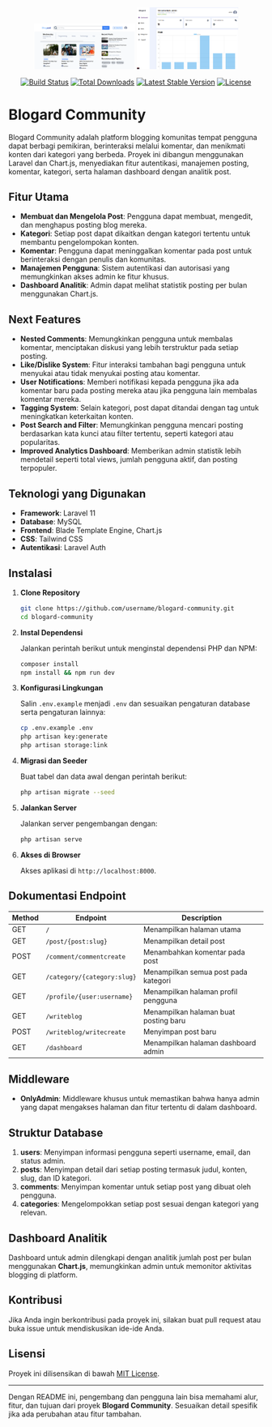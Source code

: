 <p align="center">
<img src="/public/img/blogard-home.png" width="200">
<img src="/public/img/dashboard-blogard.png" width="200">
</p>

<p align="center">
<a href="https://github.com/laravel/framework/actions"><img src="https://github.com/laravel/framework/workflows/tests/badge.svg" alt="Build Status"></a>
<a href="https://packagist.org/packages/laravel/framework"><img src="https://img.shields.io/packagist/dt/laravel/framework" alt="Total Downloads"></a>
<a href="https://packagist.org/packages/laravel/framework"><img src="https://img.shields.io/packagist/v/laravel/framework" alt="Latest Stable Version"></a>
<a href="https://packagist.org/packages/laravel/framework"><img src="https://img.shields.io/packagist/l/laravel/framework" alt="License"></a>
</p>

# Blogard Community

Blogard Community adalah platform blogging komunitas tempat pengguna dapat berbagi pemikiran, berinteraksi melalui komentar, dan menikmati konten dari kategori yang berbeda. Proyek ini dibangun menggunakan Laravel dan Chart.js, menyediakan fitur autentikasi, manajemen posting, komentar, kategori, serta halaman dashboard dengan analitik post.

## Fitur Utama

-   **Membuat dan Mengelola Post**: Pengguna dapat membuat, mengedit, dan menghapus posting blog mereka.
-   **Kategori**: Setiap post dapat dikaitkan dengan kategori tertentu untuk membantu pengelompokan konten.
-   **Komentar**: Pengguna dapat meninggalkan komentar pada post untuk berinteraksi dengan penulis dan komunitas.
-   **Manajemen Pengguna**: Sistem autentikasi dan autorisasi yang memungkinkan akses admin ke fitur khusus.
-   **Dashboard Analitik**: Admin dapat melihat statistik posting per bulan menggunakan Chart.js.

## Next Features

-   **Nested Comments**: Memungkinkan pengguna untuk membalas komentar, menciptakan diskusi yang lebih terstruktur pada setiap posting.
-   **Like/Dislike System**: Fitur interaksi tambahan bagi pengguna untuk menyukai atau tidak menyukai posting atau komentar.
-   **User Notifications**: Memberi notifikasi kepada pengguna jika ada komentar baru pada posting mereka atau jika pengguna lain membalas komentar mereka.
-   **Tagging System**: Selain kategori, post dapat ditandai dengan tag untuk meningkatkan keterkaitan konten.
-   **Post Search and Filter**: Memungkinkan pengguna mencari posting berdasarkan kata kunci atau filter tertentu, seperti kategori atau popularitas.
-   **Improved Analytics Dashboard**: Memberikan admin statistik lebih mendetail seperti total views, jumlah pengguna aktif, dan posting terpopuler.

## Teknologi yang Digunakan

-   **Framework**: Laravel 11
-   **Database**: MySQL
-   **Frontend**: Blade Template Engine, Chart.js
-   **CSS**: Tailwind CSS
-   **Autentikasi**: Laravel Auth

## Instalasi

1. **Clone Repository**

    ```bash
    git clone https://github.com/username/blogard-community.git
    cd blogard-community
    ```

2. **Instal Dependensi**

    Jalankan perintah berikut untuk menginstal dependensi PHP dan NPM:

    ```bash
    composer install
    npm install && npm run dev
    ```

3. **Konfigurasi Lingkungan**

    Salin `.env.example` menjadi `.env` dan sesuaikan pengaturan database serta pengaturan lainnya:

    ```bash
    cp .env.example .env
    php artisan key:generate
    php artisan storage:link
    ```

4. **Migrasi dan Seeder**

    Buat tabel dan data awal dengan perintah berikut:

    ```bash
    php artisan migrate --seed
    ```

5. **Jalankan Server**

    Jalankan server pengembangan dengan:

    ```bash
    php artisan serve
    ```

6. **Akses di Browser**

    Akses aplikasi di `http://localhost:8000`.

## Dokumentasi Endpoint

| Method | Endpoint                    | Description                           |
| ------ | --------------------------- | ------------------------------------- |
| GET    | `/`                         | Menampilkan halaman utama             |
| GET    | `/post/{post:slug}`         | Menampilkan detail post               |
| POST   | `/comment/commentcreate`    | Menambahkan komentar pada post        |
| GET    | `/category/{category:slug}` | Menampilkan semua post pada kategori  |
| GET    | `/profile/{user:username}`  | Menampilkan halaman profil pengguna   |
| GET    | `/writeblog`                | Menampilkan halaman buat posting baru |
| POST   | `/writeblog/writecreate`    | Menyimpan post baru                   |
| GET    | `/dashboard`                | Menampilkan halaman dashboard admin   |

## Middleware

-   **OnlyAdmin**: Middleware khusus untuk memastikan bahwa hanya admin yang dapat mengakses halaman dan fitur tertentu di dalam dashboard.

## Struktur Database

1. **users**: Menyimpan informasi pengguna seperti username, email, dan status admin.
2. **posts**: Menyimpan detail dari setiap posting termasuk judul, konten, slug, dan ID kategori.
3. **comments**: Menyimpan komentar untuk setiap post yang dibuat oleh pengguna.
4. **categories**: Mengelompokkan setiap post sesuai dengan kategori yang relevan.

## Dashboard Analitik

Dashboard untuk admin dilengkapi dengan analitik jumlah post per bulan menggunakan **Chart.js**, memungkinkan admin untuk memonitor aktivitas blogging di platform.

## Kontribusi

Jika Anda ingin berkontribusi pada proyek ini, silakan buat pull request atau buka issue untuk mendiskusikan ide-ide Anda.

## Lisensi

Proyek ini dilisensikan di bawah [MIT License](LICENSE).

---

Dengan README ini, pengembang dan pengguna lain bisa memahami alur, fitur, dan tujuan dari proyek **Blogard Community**. Sesuaikan detail spesifik jika ada perubahan atau fitur tambahan.
